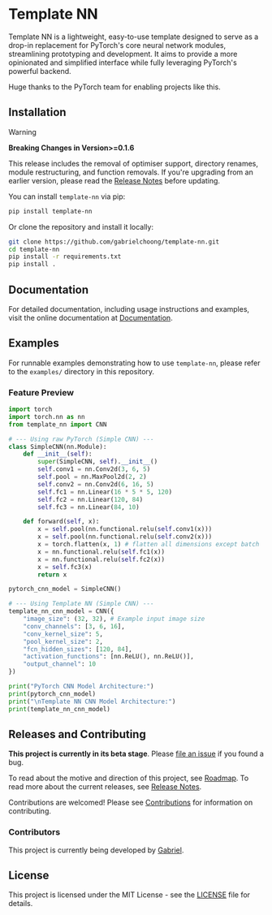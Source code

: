 # Template NN

Template NN is a lightweight, easy-to-use template designed to serve as a drop-in replacement for PyTorch's core neural network modules, streamlining prototyping and development. It aims to provide a more opinionated and simplified interface while fully leveraging PyTorch's powerful backend.

Huge thanks to the PyTorch team for enabling projects like this.


## Installation

> [!WARNING]
> **Breaking Changes in Version>=0.1.6**
>
> This release includes the removal of optimiser support, directory renames, module restructuring, and function removals.
> If you're upgrading from an earlier version, please read the [Release Notes](RELEASE.md) before updating.

You can install `template-nn` via pip:

```sh
pip install template-nn
```

Or clone the repository and install it locally:

```sh
git clone https://github.com/gabrielchoong/template-nn.git
cd template-nn
pip install -r requirements.txt
pip install .
```

## Documentation

For detailed documentation, including usage instructions and examples, visit the online documentation
at [Documentation](https://gabrielchoong.github.io/template-nn).

## Examples

For runnable examples demonstrating how to use `template-nn`, please refer to the `examples/` directory in this repository.

### Feature Preview

```python
import torch
import torch.nn as nn
from template_nn import CNN

# --- Using raw PyTorch (Simple CNN) ---
class SimpleCNN(nn.Module):
    def __init__(self):
        super(SimpleCNN, self).__init__()
        self.conv1 = nn.Conv2d(3, 6, 5)
        self.pool = nn.MaxPool2d(2, 2)
        self.conv2 = nn.Conv2d(6, 16, 5)
        self.fc1 = nn.Linear(16 * 5 * 5, 120)
        self.fc2 = nn.Linear(120, 84)
        self.fc3 = nn.Linear(84, 10)

    def forward(self, x):
        x = self.pool(nn.functional.relu(self.conv1(x)))
        x = self.pool(nn.functional.relu(self.conv2(x)))
        x = torch.flatten(x, 1) # flatten all dimensions except batch
        x = nn.functional.relu(self.fc1(x))
        x = nn.functional.relu(self.fc2(x))
        x = self.fc3(x)
        return x

pytorch_cnn_model = SimpleCNN()

# --- Using Template NN (Simple CNN) ---
template_nn_cnn_model = CNN({
    "image_size": (32, 32), # Example input image size
    "conv_channels": [3, 6, 16],
    "conv_kernel_size": 5,
    "pool_kernel_size": 2,
    "fcn_hidden_sizes": [120, 84],
    "activation_functions": [nn.ReLU(), nn.ReLU()],
    "output_channel": 10
})

print("PyTorch CNN Model Architecture:")
print(pytorch_cnn_model)
print("\nTemplate NN CNN Model Architecture:")
print(template_nn_cnn_model)
```

## Releases and Contributing

**This project is currently in its beta stage**.
Please [file an issue](https://github.com/gabrielchoong/template-nn/issues) if you found a bug.

To read about the motive and direction of this project, see [Roadmap](ROADMAP.md). To read more about the current
releases, see [Release Notes](RELEASE.md).

Contributions are welcomed! Please see [Contributions](CONTRIBUTING.md) for information on contributing.

### Contributors

This project is currently being developed by [Gabriel](https://github.com/gabrielchoong).

## License

This project is licensed under the MIT License - see the [LICENSE](LICENSE) file for details.
